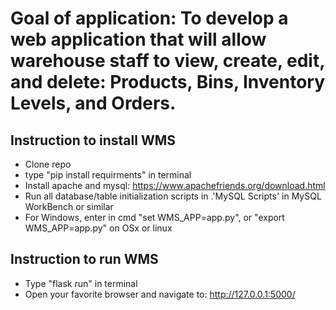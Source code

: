 # Goal of application: To develop a web application that will allow warehouse staff to view, create, edit, and delete: Products, Bins, Inventory Levels, and Orders.

## Instruction to install WMS 

* Clone repo
* type "pip install requirments" in terminal
* Install apache and mysql: https://www.apachefriends.org/download.html
* Run all database/table initialization scripts in .\'MySQL Scripts' in MySQL WorkBench or similar
* For Windows, enter in cmd "set WMS_APP=app.py", or "export WMS_APP=app.py" on OSx or linux 

## Instruction to run WMS 

* Type "flask run" in terminal
* Open your favorite browser and navigate to: http://127.0.0.1:5000/


